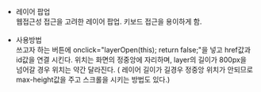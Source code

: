* 레이어 팝업<br />
웹접근성 접근을 고려한 레이어 팝업. 키보드 접근을 용이하게 함.<br /><br />
* 사용방법<br />
쓰고자 하는 버튼에  onclick="layerOpen(this); return false;"을 넣고 href값과 id값을 연결 시킨다. 위치는 화면의 정중앙에 자리하며, layer의 길이가 800px을 넘어갈 경우 위치는 약간 달라진다. ( 레이어 길이가 길경우 정중앙 위치가 안되므로 max-height값을 주고 스크롤을 시키는 방법도 있다.)
